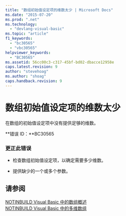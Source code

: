 ```yaml
---
title: "数组初始值设定项的维数太少 | Microsoft Docs"
ms.date: "2015-07-20"
ms.prod: ".net"
ms.technology: 
  - "devlang-visual-basic"
ms.topic: "article"
f1_keywords: 
  - "bc30565"
  - "vbc30565"
helpviewer_keywords: 
  - "BC30565"
ms.assetid: 56cc00c3-c317-45bf-bd02-dbacce12958e
caps.latest.revision: 9
author: "stevehoag"
ms.author: "shoag"
caps.handback.revision: 9
---
```

# 数组初始值设定项的维数太少
在数组的初始值设定项中没有提供足够的维数。  
  
 **错误 ID：**BC30565  
  
### 更正此错误  
  
-   检查数组初始值设定项，以确定需要多少维数。  
  
-   提供缺少的一个或多个参数。  
  
## 请参阅  
 [NOTINBUILD Visual Basic 中的数组概述](http://msdn.microsoft.com/zh-cn/ca50e2f2-b4d2-4c57-9169-9abbcc3392d8)   
 [NOTINBUILD Visual Basic 中的多维数组](http://msdn.microsoft.com/zh-cn/d92cad25-07e2-4d79-8ea4-ab269700f5de)
